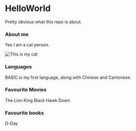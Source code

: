 # HelloWorld
Pretty obvious what this repo is about.

### About me
Yes I am a cat person.

![This is my cat](https://user-images.githubusercontent.com/27838531/184143139-e08d7219-6c2b-4e3f-9454-27cb94e3c094.jpeg)

### Languages
BASIC is my first language, along with Chinese and Cantonese.

### Favourite Movies
The Lion King
Black Hawk Down

### Favourite books
D-Day

